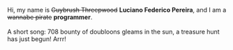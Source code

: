 Hi, my name is ~~Guybrush Threepwood~~ **Luciano Federico Pereira**, and I am a ~~wannabe pirate~~ **programmer**.<br><br>A short song: 708 bounty of doubloons gleams in the sun, a treasure hunt has just begun! Arrr!
